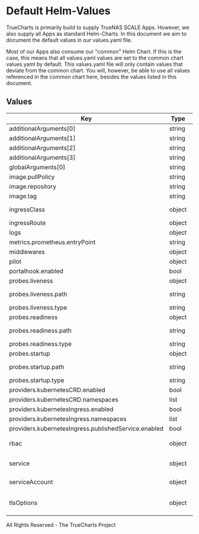 # Default Helm-Values

TrueCharts is primarily build to supply TrueNAS SCALE Apps.
However, we also supply all Apps as standard Helm-Charts. In this document we aim to document the default values in our values.yaml file.

Most of our Apps also consume our "common" Helm Chart.
If this is the case, this means that all values.yaml values are set to the common chart values.yaml by default. This values.yaml file will only contain values that deviate from the common chart.
You will, however, be able to use all values referenced in the common chart here, besides the values listed in this document.

## Values

| Key | Type | Default | Description |
|-----|------|---------|-------------|
| additionalArguments[0] | string | `"--metrics.prometheus"` |  |
| additionalArguments[1] | string | `"--ping"` |  |
| additionalArguments[2] | string | `"--serverstransport.insecureskipverify=true"` |  |
| additionalArguments[3] | string | `"--providers.kubernetesingress.allowexternalnameservices=true"` |  |
| globalArguments[0] | string | `"--global.checknewversion"` |  |
| image.pullPolicy | string | `"IfNotPresent"` |  |
| image.repository | string | `"tccr.io/truecharts/traefik"` |  |
| image.tag | string | `"v2.5.4@sha256:e01f2de2f69fcf1a9ac2d8978455ce9731222c7fb78e3885e3f610eaeba6feee"` |  |
| ingressClass | object | `{"enabled":false,"fallbackApiVersion":"","isDefaultClass":false}` | Use ingressClass. Ignored if Traefik version < 2.3 / kubernetes < 1.18.x |
| ingressRoute | object | `{"dashboard":{"annotations":{},"enabled":true,"labels":{}}}` | Create an IngressRoute for the dashboard |
| logs | object | `{"access":{"enabled":false,"fields":{"general":{"defaultmode":"keep","names":{}},"headers":{"defaultmode":"drop","names":{}}},"filters":{}},"general":{"level":"ERROR"}}` | Logs https://docs.traefik.io/observability/logs/ |
| metrics.prometheus.entryPoint | string | `"metrics"` |  |
| middlewares | object | `{"basicAuth":[],"chain":[],"forwardAuth":[],"ipWhiteList":[],"rateLimit":[],"redirectRegex":[],"redirectScheme":[]}` | SCALE Middleware Handlers |
| pilot | object | `{"enabled":false,"token":""}` | Activate Pilot integration |
| portalhook.enabled | bool | `true` |  |
| probes.liveness | object | See below | Liveness probe configuration |
| probes.liveness.path | string | "/" | If a HTTP probe is used (default for HTTP/HTTPS services) this path is used |
| probes.liveness.type | string | "TCP" | sets the probe type when not using a custom probe |
| probes.readiness | object | See below | Redainess probe configuration |
| probes.readiness.path | string | "/" | If a HTTP probe is used (default for HTTP/HTTPS services) this path is used |
| probes.readiness.type | string | "TCP" | sets the probe type when not using a custom probe |
| probes.startup | object | See below | Startup probe configuration |
| probes.startup.path | string | "/" | If a HTTP probe is used (default for HTTP/HTTPS services) this path is used |
| probes.startup.type | string | "TCP" | sets the probe type when not using a custom probe |
| providers.kubernetesCRD.enabled | bool | `true` |  |
| providers.kubernetesCRD.namespaces | list | `[]` |  |
| providers.kubernetesIngress.enabled | bool | `true` |  |
| providers.kubernetesIngress.namespaces | list | `[]` |  |
| providers.kubernetesIngress.publishedService.enabled | bool | `true` |  |
| rbac | object | `{"enabled":true,"rules":[{"apiGroups":[""],"resources":["services","endpoints","secrets"],"verbs":["get","list","watch"]},{"apiGroups":["extensions","networking.k8s.io"],"resources":["ingresses","ingressclasses"],"verbs":["get","list","watch"]},{"apiGroups":["extensions","networking.k8s.io"],"resources":["ingresses/status"],"verbs":["update"]},{"apiGroups":["traefik.containo.us"],"resources":["ingressroutes","ingressroutetcps","ingressrouteudps","middlewares","middlewaretcps","tlsoptions","tlsstores","traefikservices","serverstransports"],"verbs":["get","list","watch"]}]}` | Whether Role Based Access Control objects like roles and rolebindings should be created |
| service | object | `{"main":{"ports":{"main":{"port":9000,"protocol":"HTTP","targetPort":9000}},"type":"LoadBalancer"},"metrics":{"enabled":true,"ports":{"metrics":{"enabled":true,"port":9100,"protocol":"HTTP","targetPort":9100}},"type":"LoadBalancer"},"tcp":{"enabled":true,"ports":{"web":{"enabled":true,"port":9080,"protocol":"HTTP","redirectTo":"websecure"},"websecure":{"enabled":true,"port":9443,"protocol":"HTTPS"}},"type":"LoadBalancer"},"udp":{"enabled":false}}` | Options for the main traefik service, where the entrypoints traffic comes from from. |
| serviceAccount | object | `{"create":true}` | The service account the pods will use to interact with the Kubernetes API |
| tlsOptions | object | `{"default":{"cipherSuites":["TLS_ECDHE_RSA_WITH_AES_128_GCM_SHA256","TLS_ECDHE_RSA_WITH_AES_256_GCM_SHA384","TLS_ECDHE_RSA_WITH_CHACHA20_POLY1305","TLS_AES_128_GCM_SHA256","TLS_AES_256_GCM_SHA384","TLS_CHACHA20_POLY1305_SHA256"],"curvePreferences":["CurveP521","CurveP384"],"minVersion":"VersionTLS12","sniStrict":false}}` | TLS Options to be created as TLSOption CRDs https://doc.traefik.io/tccr.io/truecharts/https/tls/#tls-options Example: |

All Rights Reserved - The TrueCharts Project

